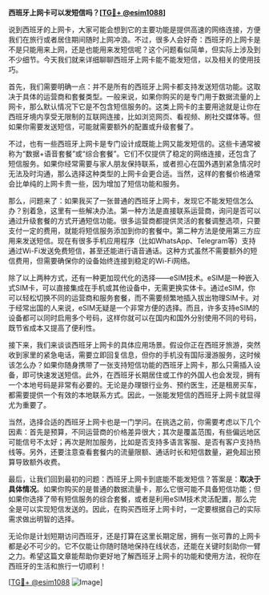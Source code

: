 **西班牙上网卡可以发短信吗？[[TG💪+ @esim1088](https://t.me/s/esim1088)]**

说到西班牙的上网卡，大家可能会想到它的主要功能是提供高速的网络连接，方便我们在旅行或者居住期间随时上网冲浪。不过，很多人会好奇：西班牙的上网卡是不是只能用来上网，还是也能用来发短信呢？这个问题看似简单，但实际上涉及到不少细节。今天我们就来详细聊聊西班牙上网卡能不能发短信，以及相关的使用技巧。

首先，我们需要明确一点：并不是所有的西班牙上网卡都支持发送短信功能。这取决于具体的运营商和套餐类型。一般来说，如果你购买的是专门用于数据流量的上网卡，那么默认情况下它是不包含短信服务的。这类上网卡的主要用途就是让你在西班牙境内享受无限制的互联网连接，比如浏览网页、看视频、刷社交媒体等。但如果你需要发送短信，可能就需要额外的配置或升级套餐了。

不过，也有一些西班牙上网卡是专门设计成既能上网又能发短信的。这些卡通常被称为“数据+语音套餐”或“综合套餐”。它们不仅提供了稳定的网络连接，还包含了短信服务。如果你经常需要与家人朋友保持联系，或者担心在国外遇到紧急情况时无法及时沟通，那么选择这种类型的上网卡会更合适。当然，这样的套餐价格通常会比单纯的上网卡贵一些，因为增加了短信功能和服务。

那么，问题来了：如果我买了一张普通的西班牙上网卡，发现它不能发短信怎么办？别着急，这里有一些解决办法。第一种方法是直接联系运营商，询问是否可以通过升级套餐的方式开通短信功能。很多运营商都提供灵活的套餐调整选项，只要支付一定的费用，就能将短信服务添加到你的套餐中。第二种方法是使用第三方应用来发送短信。现在有很多手机应用程序（比如WhatsApp、Telegram等）支持通过Wi-Fi发送免费短信，甚至还能进行语音通话。这种方式虽然不需要额外的短信费用，但需要确保你的设备始终连接到稳定的Wi-Fi网络。

除了以上两种方式，还有一种更加现代化的选择——eSIM技术。eSIM是一种嵌入式SIM卡，可以直接集成在手机或其他设备中，无需更换实体卡。通过eSIM，你可以轻松切换不同的运营商和服务套餐，而不需要频繁地插入拔出物理SIM卡。对于经常出国的人来说，eSIM无疑是一个非常方便的选择。而且，许多支持eSIM的设备都可以同时启用多个号码，这样你就可以在国内和国外分别使用不同的号码，既节省成本又提高了便利性。

接下来，我们来谈谈西班牙上网卡的具体应用场景。假设你正在西班牙旅游，突然收到家里的紧急电话，需要立即回复信息，但你的手机没有国际漫游服务，这时候该怎么办？如果你随身携带了一张支持短信功能的西班牙上网卡，那么只需插入设备，即可快速发送短信。此外，在西班牙长期居住或工作的外国人也会发现，拥有一个本地号码是非常有必要的。无论是办理银行业务、预约医生，还是租房买车，都需要提供一个有效的本地联系方式。因此，一张能发短信的西班牙上网卡就显得尤为重要了。

当然，选择合适的西班牙上网卡也是一门学问。在挑选之前，你需要考虑以下几个因素：首先是预算，不同运营商的价格差异很大；其次是覆盖范围，有些偏远地区可能信号不太好；再次是附加服务，比如是否支持多语言客服、是否有客户支持热线等。另外，还要注意查看套餐内的流量限额、通话时长和短信数量，避免超出预算导致额外收费。

最后，让我们回到最初的问题：西班牙上网卡到底能不能发短信？答案是：**取决于具体情况**。如果你购买的是普通的数据流量卡，那么它很可能不具备短信功能；但如果你选择了带有短信服务的综合套餐，或者是利用eSIM技术灵活配置，那么完全是可以实现短信发送的。因此，在购买西班牙上网卡时，一定要根据自己的实际需求做出明智的选择。

无论你是计划短期访问西班牙，还是打算在这里长期定居，拥有一张可靠的上网卡都是必不可少的。它不仅能让你随时随地保持在线状态，还能在关键时刻助你一臂之力。希望这篇文章能帮助你更好地了解西班牙上网卡的功能和使用方法，祝你在西班牙的生活和旅行一切顺利！

[[TG💪+ @esim1088](https://t.me/s/esim1088) ![Image](https://i.postimg.cc/4NQfJmqS/Snipaste-2025-05-13-00-14-12.png)]